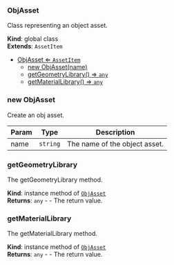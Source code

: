 <a name="ObjAsset"></a>

### ObjAsset 
Class representing an object asset.

**Kind**: global class  
**Extends**: <code>AssetItem</code>  

* [ObjAsset ⇐ <code>AssetItem</code>](#ObjAsset)
    * [new ObjAsset(name)](#new-ObjAsset)
    * [getGeometryLibrary() ⇒ <code>any</code>](#getGeometryLibrary)
    * [getMaterialLibrary() ⇒ <code>any</code>](#getMaterialLibrary)

<a name="new_ObjAsset_new"></a>

### new ObjAsset
Create an obj asset.


| Param | Type | Description |
| --- | --- | --- |
| name | <code>string</code> | The name of the object asset. |

<a name="ObjAsset+getGeometryLibrary"></a>

### getGeometryLibrary
The getGeometryLibrary method.

**Kind**: instance method of [<code>ObjAsset</code>](#ObjAsset)  
**Returns**: <code>any</code> - - The return value.  
<a name="ObjAsset+getMaterialLibrary"></a>

### getMaterialLibrary
The getMaterialLibrary method.

**Kind**: instance method of [<code>ObjAsset</code>](#ObjAsset)  
**Returns**: <code>any</code> - - The return value.  
